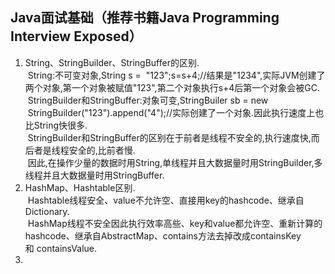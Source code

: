 ## Java面试基础（推荐书籍Java Programming Interview Exposed）
  1.  String、StringBuilder、StringBuffer的区别.<br/>
    &nbsp;String:不可变对象,String s = &nbsp;"123";s=s+4;//结果是"1234",实际JVM创建了两个对象,第一个对象被赋值"123",第二个对象执行s+4后第一个对象会被GC.<br/>
    &nbsp;StringBuilder和StringBuffer:对象可变,StringBuiler sb = new &nbsp;StringBuilder("123").append("4");//实际创建了一个对象.因此执行速度上也比String快很多.<br/>
    &nbsp;StringBuilder和StringBuffer的区别在于前者是线程不安全的,执行速度快,而后者是线程安全的,比前者慢.<br/>
    &nbsp;因此,在操作少量的数据时用String,单线程并且大数据量时用StringBuilder,多线程并且大数据量时用StringBuffer.<br/>
  2.  HashMap、Hashtable区别.<br/>
    &nbsp;Hashtable线程安全、value不允许空、直接用key的hashcode、继承自Dictionary.<br/>
    &nbsp;HashMap线程不安全因此执行效率高些、key和value都允许空、重新计算的hashcode、继承自AbstractMap、contains方法去掉改成containsKey和&nbsp;containsValue.<br/>
  3.  
    
    

